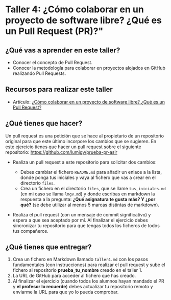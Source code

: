 # Taller 4: ¿Cómo colaborar en un proyecto de software libre? ¿Qué es un Pull Request (PR)?"

## ¿Qué vas a aprender en este taller?

* Conocer el concepto de Pull Request.
* Conocer la metodología para colaborar en proyectos alojados en GitHub realizando Pull Requests.

## Recursos para realizar este taller

* Artículo: [¿Cómo colaborar en un proyecto de software libre? ¿Qué es un Pull Request?](https://www.josedomingo.org/pledin/2022/09/que-es-pull-requests/)

## ¿Qué tienes que hacer?

Un pull request es una petición que se hace al propietario de un repositorio original para que este último incorpore los cambios que se sugieren.
En este ejercicio tienes que hacer un pull request sobre el siguiente repositorio: <https://github.com/lumigv/prueba-pr-asir>

* Realiza un pull request a este repositorio para solicitar dos cambios:

    * Debes cambiar el fichero `README.md` para añadir un enlace a la lista, donde ponga tus iniciales y vaya al fichero que vas a crear en el directorio `files`.
    * Crea un  fichero en el directorio `files`, que se llame `tus_iniciales.md` (en mi caso se llama `lmgv.md`) y donde escribas en markdown la respuesta a la pregunta: **¿Qué asignatura te gusta más? Y ¿por qué?** (se debe utilizar al menos 5 marcas distintas de markdown).
* Realiza el pull request (con un mensaje de commit significativo) y espera a que sea aceptado por mí. Al finalizar el ejercicio debes sincronizar tu repositorio para que tengas todos los ficheros de todos tus compañeros.


## ¿Qué tienes que entregar?

1. Crea un fichero en Markdown llamado `taller4.md` con los pasos fundamentales (con instrucciones) para realizar el pull request  y sube el fichero al repositorio **prueba_tu_nombre** creado en el taller 1.
2. La URL de GitHub para acceder al fichero que has creado.
3. Al finalizar el ejercicio (cuando todos los alumnos hayan mandado el PR y **el profesor lo recuerde**) debes actualizar tu repositorio remoto y enviarme la URL para que yo lo pueda comprobar.

 
